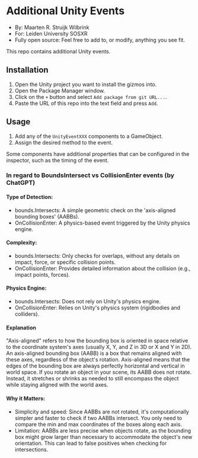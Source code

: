 # Additional Unity Events
- By: Maarten R. Struijk Wilbrink
- For: Leiden University SOSXR
- Fully open source: Feel free to add to, or modify, anything you see fit.

This repo contains additional Unity events. 

## Installation
1. Open the Unity project you want to install the gizmos into.
2. Open the Package Manager window.
3. Click on the `+` button and select `Add package from git URL...`.
4. Paste the URL of this repo into the text field and press `Add`.


## Usage
1. Add any of the `UnityEventXXX` components to a GameObject.
2. Assign the desired method to the event.

Some components have additional properties that can be configured in the inspector, such as the timing of the event.


### In regard to BoundsIntersect vs CollisionEnter events (by ChatGPT)
#### Type of Detection:
- bounds.Intersects: A simple geometric check on the 'axis-aligned bounding boxes' (AABBs).
- OnCollisionEnter: A physics-based event triggered by the Unity physics engine.
#### Complexity:
- bounds.Intersects: Only checks for overlaps, without any details on impact, force, or specific collision points.
- OnCollisionEnter: Provides detailed information about the collision (e.g., impact points, forces).
#### Physics Engine:
- bounds.Intersects: Does not rely on Unity's physics engine.
- OnCollisionEnter: Relies on Unity's physics system (rigidbodies and colliders).

#### Explanation
"Axis-aligned" refers to how the bounding box is oriented in space relative to the coordinate system's axes (usually X, Y, and Z in 3D or X and Y in 2D). An axis-aligned bounding box (AABB) is a box that remains aligned with these axes, regardless of the object's rotation. Axis-aligned means that the edges of the bounding box are always perfectly horizontal and vertical in world space. If you rotate an object in your scene, its AABB does not rotate. Instead, it stretches or shrinks as needed to still encompass the object while staying aligned with the world axes.

#### Why it Matters:
- Simplicity and speed: Since AABBs are not rotated, it's computationally simpler and faster to check if two AABBs intersect. You only need to compare the min and max coordinates of the boxes along each axis.
- Limitation: AABBs are less precise when objects rotate, as the bounding box might grow larger than necessary to accommodate the object's new orientation. This can lead to false positives when checking for intersections.



